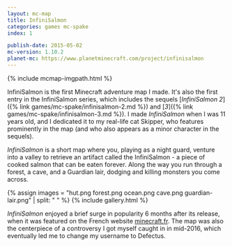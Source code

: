 ```yaml
---
layout: mc-map
title: InfiniSalmon
categories: games mc-spake
index: 1

publish-date: 2015-05-02
mc-version: 1.10.2
planet-mc: https://www.planetminecraft.com/project/infinisalmon
---
```


{% include mcmap-imgpath.html %}

InfiniSalmon is the first Minecraft adventure map I made. It's also the first entry in the InfiniSalmon series, which includes the sequels [*InfiniSalmon 2*]({% link games/mc-spake/infinisalmon-2.md %}) and [*3*]({% link games/mc-spake/infinisalmon-3.md %}). I made *InfiniSalmon* when I was 11 years old, and I dedicated it to my real-life cat Skipper, who features prominently in the map (and who also appears as a minor character in the sequels).

*InfiniSalmon* is a short map where you, playing as a night guard, venture into a valley to retrieve an artifact called the InfiniSalmon - a piece of cooked salmon that can be eaten forever. Along the way you run through a forest, a cave, and a Guardian lair, dodging and killing monsters you come across.

{% assign images = "hut.png forest.png ocean.png cave.png guardian-lair.png" | split: " " %}
{% include gallery.html %}

*InfiniSalmon* enjoyed a brief surge in popularity 6 months after its release, when it was featured on the French website [minecraft.fr](https://minecraft.fr/infinisalmon/). The map was also the centerpiece of a controversy I got myself caught in in mid-2016, which eventually led me to change my username to Defectus.